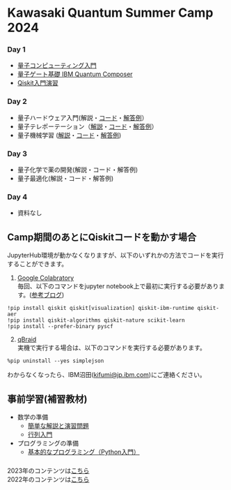 # Kawasaki Quantum Summer Camp 2024

### Day 1
- [量子コンピューティング入門](https://github.com/quantum-tokyo/kawasaki-quantum-camp/blob/main/day1/20240730_Intro.pdf)
- [量子ゲート基礎 IBM Quantum Composer](https://github.com/quantum-tokyo/kawasaki-quantum-camp/blob/main/day1/20240730_Composer.pdf)
- [Qiskit入門演習](https://github.com/quantum-tokyo/kawasaki-quantum-camp/blob/main/day1/20240730_qiskit.ipynb)

### Day 2
- 量子ハードウェア入門(解説・[コード](https://github.com/quantum-tokyo/kawasaki-quantum-camp/blob/main/day2/20240731_hardware.ipynb)・[解答例](https://github.com/quantum-tokyo/kawasaki-quantum-camp/blob/main/day2/20240731_hardware_solution.ipynb)）
- 量子テレポーテーション（[解説](https://github.com/quantum-tokyo/kawasaki-quantum-camp/blob/main/day2/20240731_2_Telepo.pdf)・[コード](https://github.com/quantum-tokyo/kawasaki-quantum-camp/blob/main/day2/20240731_teleportation.ipynb)・[解答例](https://github.com/quantum-tokyo/kawasaki-quantum-camp/blob/main/day2/20240731_teleportation_solution.ipynb)）
- 量子機械学習 ([解説](https://github.com/quantum-tokyo/kawasaki-quantum-camp/blob/main/day2/20240731_3_QML.pdf)・[コード](https://github.com/quantum-tokyo/kawasaki-quantum-camp/blob/main/day2/qml/20240731_qml.ipynb)・[解答例](https://github.com/quantum-tokyo/kawasaki-quantum-camp/blob/main/day2/qml/20240731_qml_solution.ipynb))

### Day 3
- 量子化学で薬の開発(解説・コード・解答例)
- 量子最適化(解説・コード・解答例)

### Day 4
- 資料なし

## Camp期間のあとにQiskitコードを動かす場合
JupyterHub環境が動かなくなりますが、以下のいずれかの方法でコードを実行することができます。
1. [Google Colabratory](https://colab.research.google.com/)    
   毎回、以下のコマンドをjupyter notebook上で最初に実行する必要があります。([参考ブログ](https://qiita.com/kifumi/private/51a5d2a420e6318f78fb))
```
!pip install qiskit qiskit[visualization] qiskit-ibm-runtime qiskit-aer
!pip install qiskit-algorithms qiskit-nature scikit-learn 
!pip install --prefer-binary pyscf
```

2. [qBraid](https://www.qbraid.com)    
   実機で実行する場合は、以下のコマンドを実行する必要があります。
```
%pip uninstall --yes simplejson
```

わからなくなったら、IBM沼田(kifumi@jp.ibm.com)にご連絡ください。

## 事前学習(補習教材)
- 数学の準備
    - [簡単な解説と演習問題](./vector_matrix.pdf)
    - [行列入門](https://www.mext.go.jp/content/20230828-mxt-kyoiku01_000250597_1.pdf)
- プログラミングの準備
    - [基本的なプログラミング（Python入門）](https://sites.google.com/a.ipsj.or.jp/mooc/list/C3-1)



### 
2023年のコンテンツは[こちら](https://github.com/quantum-tokyo/kawasaki-quantum-camp/tree/main/2023)    
2022年のコンテンツは[こちら](https://github.com/quantum-tokyo/kawasaki-quantum-camp/tree/main/2022)
